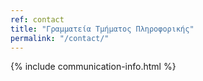```yaml
---
ref: contact
title: "Γραμματεία Τμήματος Πληροφορικής"
permalink: "/contact/"
---
```


{% include communication-info.html %}